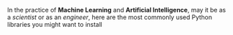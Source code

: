 In the practice of **Machine Learning** and **Artificial Intelligence**, may it be as a *scientist* or as an *engineer*, here are the most commonly used Python libraries you might want to install
